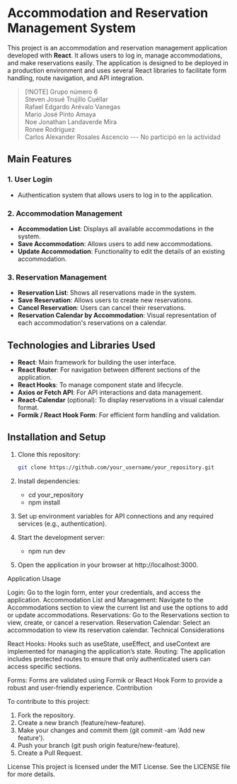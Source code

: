 # Accommodation and Reservation Management System

This project is an accommodation and reservation management application developed with **React**. It allows users to log in, manage accommodations, and make reservations easily. The application is designed to be deployed in a production environment and uses several React libraries to facilitate form handling, route navigation, and API integration.

> [!NOTE] Grupo número 6<br/>
> Steven Josué Trujillo Cuéllar <br/>
> Rafael Edgardo Arévalo Vanegas<br/>
> Mario José Pinto Amaya<br/>
> Noe Jonathan Landaverde Mira<br/>
> Ronee Rodriguez<br/>
> Carlos Alexander Rosales Ascencio --- No participó en la actividad

## Main Features

### 1. User Login

- Authentication system that allows users to log in to the application.

### 2. Accommodation Management

- **Accommodation List**: Displays all available accommodations in the system.
- **Save Accommodation**: Allows users to add new accommodations.
- **Update Accommodation**: Functionality to edit the details of an existing accommodation.

### 3. Reservation Management

- **Reservation List**: Shows all reservations made in the system.
- **Save Reservation**: Allows users to create new reservations.
- **Cancel Reservation**: Users can cancel their reservations.
- **Reservation Calendar by Accommodation**: Visual representation of each accommodation's reservations on a calendar.

## Technologies and Libraries Used

- **React**: Main framework for building the user interface.
- **React Router**: For navigation between different sections of the application.
- **React Hooks**: To manage component state and lifecycle.
- **Axios or Fetch API**: For API interactions and data management.
- **React-Calendar** (optional): To display reservations in a visual calendar format.
- **Formik / React Hook Form**: For efficient form handling and validation.

## Installation and Setup

1. Clone this repository:

   ```bash
   git clone https://github.com/your_username/your_repository.git
   ```

2. Install dependencies:
   - cd your_repository
   - npm install
3. Set up environment variables for API connections and any required services (e.g., authentication).

4. Start the development server:
   - npm run dev
5. Open the application in your browser at http://localhost:3000.

Application Usage

Login: Go to the login form, enter your credentials, and access the application.
Accommodation List and Management: Navigate to the Accommodations section to view the current list and use the options to add or update accommodations.
Reservations: Go to the Reservations section to view, create, or cancel a reservation.
Reservation Calendar: Select an accommodation to view its reservation calendar.
Technical Considerations

React Hooks: Hooks such as useState, useEffect, and useContext are implemented for managing the application’s state.
Routing: The application includes protected routes to ensure that only authenticated users can access specific sections.

Forms: Forms are validated using Formik or React Hook Form to provide a robust and user-friendly experience.
Contribution

To contribute to this project:

1. Fork the repository.
2. Create a new branch (feature/new-feature).
3. Make your changes and commit them (git commit -am 'Add new feature').
4. Push your branch (git push origin feature/new-feature).
5. Create a Pull Request.

License
This project is licensed under the MIT License. See the LICENSE file for more details.
